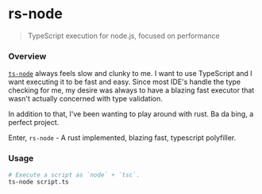 # rs-node

> TypeScript execution for node.js, focused on performance

### Overview

[`ts-node`](https://github.com/TypeStrong/ts-node) always feels slow and clunky to me. I want to use TypeScript and I want executing it to be fast and easy. Since most IDE's handle the type checking for me, my desire was always to have a blazing fast executor that wasn't actually concerned with type validation.

In addition to that, I've been wanting to play around with rust. Ba da bing, a perfect project.

Enter, `rs-node` - A rust implemented, blazing fast, typescript polyfiller.

### Usage

```bash
# Execute a script as `node` + `tsc`.
ts-node script.ts
```

